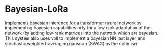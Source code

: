 # Bayesian-LoRa
Implements bayesian inference for a transformer neural network by implementing bayesian capabilities only for a low rank adaptation of the network (by adding low-rank matrices into the network which are bayesian. This system also uses vbll to implement a bayesian NN last layer, and stochastic weighted-averaging gaussian (SWAG) as the optimiser
